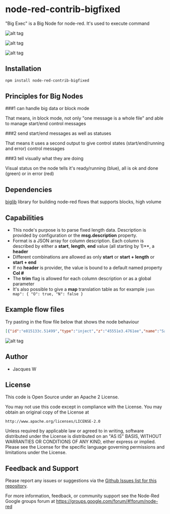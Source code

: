 # node-red-contrib-bigfixed

"Big Exec" is a Big Node for node-red. It's used to execute command

![alt tag](https://cloud.githubusercontent.com/assets/18165555/15263277/e8009d92-1968-11e6-8c49-8b77cd6f33e2.png)

![alt tag](https://cloud.githubusercontent.com/assets/18165555/15263279/eb14a00a-1968-11e6-9754-180c9d3930bd.png)

![alt tag](https://cloud.githubusercontent.com/assets/18165555/15263282/ed0c4278-1968-11e6-9828-4dbedb9b9c10.png)

## Installation
```bash
npm install node-red-contrib-bigfixed
```

## Principles for Big Nodes

###1 can handle big data or block mode

  That means, in block mode, not only "one message is a whole file" and able to manage start/end control messages

###2 send start/end messages as well as statuses

  That means it uses a second output to give control states (start/end/running and error) control messages

###3 tell visually what they are doing

  Visual status on the node tells it's ready/running (blue), all is ok and done (green) or in error (red)

## Dependencies

[biglib](https://www.npmjs.com/package/node-red-biglib) library for building node-red flows that supports blocks, high volume

## Capabilities

* This node's purpose is to parse fixed length data. Description is provided by configuration or the **msg.description** property.
* Format is a JSON array for column description. Each column is described by either a **start**, **length**, **end** value (all starting by 1)**, a **header**
* Different combinations are allowed as only **start** or **start + length** or **start + end**
* If no **header** is provider, the value is bound to a default named property **Col #**
* The **trim** flag is allowed for each column description or as a global parameter
* It's also possible to give a **map** translation table as for example ```json map": { "O": true, "N": false }```

## Example flow files

Try pasting in the flow file below that shows the node behaviour 

  ```json
[{"id":"e815133c.51499","type":"inject","z":"45551e3.4761ee","name":"Sample","topic":"","payload":"","payloadType":"date","repeat":"","crontab":"","once":false,"x":90,"y":380,"wires":[["daba0d8e.1c97d"]]},{"id":"daba0d8e.1c97d","type":"function","z":"45551e3.4761ee","name":"Sample","func":"msg.payload = \"DATA1     DADA2     DATA3   \";\nmsg.description = [\n    { \"start\": 1, \"length\": 10, \"trim\": true, \"header\": \"H1\" },\n    { \"start\": 13, \"length\": 3, \"header\": \"D2\" },\n    { \"header\": \"LAST\", \"trim\": true }\n]\nreturn msg;","outputs":1,"noerr":0,"x":240,"y":380,"wires":[["14b0359e.09ceaa"]]},{"id":"14b0359e.09ceaa","type":"bigfixed","z":"45551e3.4761ee","name":"fixed","trim":false,"syntax":"javascript","description":"","ignore":true,"x":390,"y":380,"wires":[["6227844a.03530c"],["533ae4cf.d4effc"]]},{"id":"6227844a.03530c","type":"debug","z":"45551e3.4761ee","name":"data","active":true,"console":"false","complete":"payload","x":650,"y":360,"wires":[]},{"id":"a03070e0.2615a","type":"comment","z":"45551e3.4761ee","name":"Sample usage of Big Fixed","info":"","x":150,"y":320,"wires":[]},{"id":"533ae4cf.d4effc","type":"function","z":"45551e3.4761ee","name":"records","func":"if (msg.control && msg.control.state == 'end') return { payload: msg.control.records }","outputs":1,"noerr":0,"x":660,"y":400,"wires":[["1d83d2aa.65300d"]]},{"id":"1d83d2aa.65300d","type":"debug","z":"45551e3.4761ee","name":"records","active":true,"console":"false","complete":"payload","x":800,"y":400,"wires":[]},{"id":"662deb1b.fe4ea4","type":"inject","z":"45551e3.4761ee","name":"Sample","topic":"","payload":"","payloadType":"date","repeat":"","crontab":"","once":false,"x":90,"y":440,"wires":[["a254be1a.1018d"]]},{"id":"a254be1a.1018d","type":"function","z":"45551e3.4761ee","name":"Error","func":"msg.payload = \"DATA1\";\nmsg.description = [\n    { \"start\": 1, \"length\": 10, \"trim\": true, \"header\": \"H1\" },\n    { \"start\": 13, \"length\": 3, \"header\": \"D2\" },\n    { \"header\": \"LAST\", \"trim\": true }\n]\nreturn msg;","outputs":1,"noerr":0,"x":230,"y":440,"wires":[["acb6ba80.50fcd8"]]},{"id":"acb6ba80.50fcd8","type":"bigfixed","z":"45551e3.4761ee","name":"fixed","trim":false,"syntax":"javascript","description":"","ignore":false,"x":390,"y":440,"wires":[[],[]]},{"id":"449785fb.af647c","type":"inject","z":"45551e3.4761ee","name":"Sample","topic":"","payload":"","payloadType":"date","repeat":"","crontab":"","once":false,"x":90,"y":500,"wires":[["631f34c1.7cf36c"]]},{"id":"631f34c1.7cf36c","type":"function","z":"45551e3.4761ee","name":"Ignore","func":"msg.payload = \"DATA1\";\nmsg.description = [\n    { \"start\": 1, \"length\": 10, \"trim\": true, \"header\": \"H1\" },\n    { \"start\": 13, \"length\": 3, \"header\": \"D2\" },\n    { \"header\": \"LAST\", \"trim\": true }\n]\nmsg.ignore = true;\nreturn msg;","outputs":1,"noerr":0,"x":230,"y":500,"wires":[["3744f055.c967f"]]},{"id":"3744f055.c967f","type":"bigfixed","z":"45551e3.4761ee","name":"fixed","trim":false,"syntax":"javascript","description":"","ignore":false,"x":390,"y":500,"wires":[[],[]]}]
  ```

  ![alt tag](https://cloud.githubusercontent.com/assets/18165555/15263284/eef7107c-1968-11e6-8a12-f382da7b4adb.PNG)

## Author

  - Jacques W

## License

This code is Open Source under an Apache 2 License.

You may not use this code except in compliance with the License. You may obtain an original copy of the License at

    http://www.apache.org/licenses/LICENSE-2.0

Unless required by applicable law or agreed to in writing, software distributed under the License is distributed on an
"AS IS" BASIS, WITHOUT WARRANTIES OR CONDITIONS OF ANY KIND, either express or implied. Please see the
License for the specific language governing permissions and limitations under the License.

## Feedback and Support

Please report any issues or suggestions via the [Github Issues list for this repository](https://github.com/Jacques44/node-red-contrib-bigfixed/issues).

For more information, feedback, or community support see the Node-Red Google groups forum at https://groups.google.com/forum/#!forum/node-red


